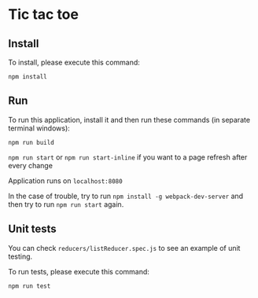 # Tic tac toe

## Install

To install, please execute this command:

`npm install`

## Run
To run this application, install it and then run these commands (in separate terminal windows):

`npm run build`

`npm run start` or `npm run start-inline` if you want to a page refresh after every change

Application runs on `localhost:8080`

In the case of trouble, try to run `npm install -g webpack-dev-server` and then try to run `npm run start` again.

## Unit tests
You can check `reducers/listReducer.spec.js` to see an example of unit testing. 

To run tests, please execute this command:

`npm run test`
